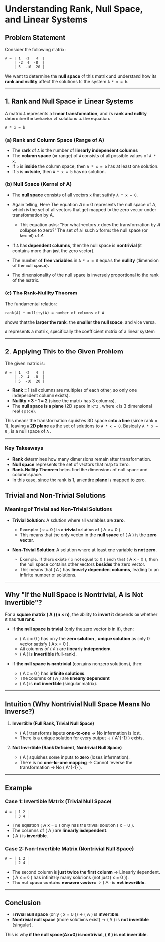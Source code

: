 # **Understanding Rank, Null Space, and Linear Systems**

## **Problem Statement**
Consider the following matrix:

```
A = | 1  -2   4  |
    | -2  4  -8  |
    | 5  -10  20 |
```

We want to determine the **null space** of this matrix and understand how its **rank and nullity** affect the solutions to the system `A * x = b`.

---

## **1. Rank and Null Space in Linear Systems**
A matrix `A` represents a **linear transformation**, and its **rank and nullity** determine the behavior of solutions to the equation:

```
A * x = b
```

### **(a) Rank and Column Space (Range of A)**
- The **rank** of `A` is the number of **linearly independent columns**.
- The **column space** (or range) of `A` consists of all possible values of `A * x`.
- If `b` is **inside** the column space, then `A * x = b` has at least one solution.
- If `b` is **outside**, then `A * x = b` has no solution.

### **(b) Null Space (Kernel of A)**
- The **null space** consists of all vectors `x` that satisfy `A * x = 0`.


- Again telling, Here The equation 
𝐴
𝑥
=
0
represents the null space of A, which is the set of all vectors that get mapped to the zero vector under transformation by A.

   - This equation asks:
"For what vectors 
𝑥
 does the transformation by 
𝐴
 collapse to zero?"
The set of all such 
𝑥
 forms the null space (or kernel) of 
𝐴


- If `A` has **dependent columns**, then the null space is **nontrivial** (it contains more than just the zero vector).
- The number of **free variables** in `A * x = 0` equals the **nullity** (dimension of the null space).

- The dimensionality of the null space is inversely proportional to the rank of the matrix. 

### **(c) The Rank-Nullity Theorem**
The fundamental relation:

```
rank(A) + nullity(A) = number of columns of A
```

shows that the **larger the rank**, the **smaller the null space**, and vice versa.

`A` represents a matrix, specifically the coefficient matrix of a linear system

---

## **2. Applying This to the Given Problem**
The given matrix is:

```
A = | 1  -2   4  |
    | -2  4  -8  |
    | 5  -10  20 |
```

- **Rank = 1** (all columns are multiples of each other, so only one independent column exists).
- **Nullity = 3 - 1 = 2** (since the matrix has 3 columns).
- The **null space is a plane** (2D space in `R^3` , where `R` is 3 dimensional real space).

This means the transformation squishes 3D space **onto a line** (since rank = 1), leaving a **2D plane** as the set of solutions to `A * x = 0`.
Basically `A * x = 0` , is a null space of `A` . 

---

### **Key Takeaways**
- **Rank** determines how many dimensions remain after transformation.
- **Null space** represents the set of vectors that map to zero.
- **Rank-Nullity Theorem** helps find the dimensions of null space and column space.
- In this case, since the rank is 1, an entire **plane** is mapped to zero.

## Trivial and Non-Trivial Solutions

### Meaning of Trivial and Non-Trivial Solutions  

- **Trivial Solution**: A solution where all variables are **zero**.  
  - Example: \( x = 0 \) is a **trivial** solution of \( A x = 0 \).  
  - This means that the only vector in the **null space** of \( A \) is the **zero vector**.  

- **Non-Trivial Solution**: A solution where at least one variable is **not zero**.  
  - Example: If there exists \( x not equal to 0 \) such that \( A x = 0 \), then the null space contains other vectors **besides** the zero vector.  
  - This means that \( A \) has **linearly dependent columns**, leading to an infinite number of solutions.  

---

## Why "If the Null Space is Nontrivial, A is Not Invertible"?  

For a **square matrix \( A \) (n × n)**, the ability to **invert it** depends on whether it has **full rank**.  

- If **the null space is trivial** (only the zero vector is in it), then:
  - \( A x = 0 \) has only the **zero solution** , **unique solution** as only 0 vector satisfy \( A x = 0 \).
  - All columns of \( A \) are **linearly independent**.
  - \( A \) is **invertible** (full-rank).  

- If **the null space is nontrivial** (contains nonzero solutions), then:
  - \( A x = 0 \) has **infinite solutions**.
  - The columns of \( A \) are **linearly dependent**.
  - \( A \) is **not invertible** (singular matrix).  

---

## Intuition (Why Nontrivial Null Space Means No Inverse?)

1. **Invertible (Full Rank, Trivial Null Space)**  
   - \( A \) transforms inputs **one-to-one** → No information is lost.  
   - There is a unique solution for every output → \( A^{-1} \) exists.  

2. **Not Invertible (Rank Deficient, Nontrivial Null Space)**  
   - \( A \) squishes some inputs to **zero** (loses information).  
   - There is no **one-to-one mapping** → Cannot reverse the transformation → No \( A^{-1} \).  

---

## Example  

### **Case 1: Invertible Matrix (Trivial Null Space)**
```
A = | 1 2 | 
    | 3 4 |
```

- The equation \( A x = 0 \) only has the trivial solution \( x = 0 \).  
- The columns of \( A \) are **linearly independent**.  
- \( A \) is **invertible**.  

### **Case 2: Non-Invertible Matrix (Nontrivial Null Space)**
```
A = | 1 2 | 
    | 2 4 |
```

- The second column is **just twice the first column** → Linearly dependent.  
- \( A x = 0 \) has infinitely many solutions (not just \( x = 0 \)).  
- The null space contains **nonzero vectors** → \( A \) is **not invertible**.  

---

## Conclusion
- **Trivial null space** (only \( x = 0 \)) → \( A \) is **invertible**.  
- **Nontrivial null space** (more solutions exist) → \( A \) is **not invertible** (singular).  

This is why **if the null space(Ax=0) is nontrivial, \( A \) is not invertible**. 
